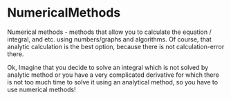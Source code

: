 # NumericalMethods

Numerical methods -  methods that allow you to calculate the equation / integral,
and etc. using numbers/graphs and algorithms. Of course, that analytic calculation is the best option,
because there is not calculation-error there. 

Ok, Imagine that you decide to solve an integral which
is not solved by analytic method or you have a very complicated derivative for which there is not too much time to solve it
using an analytical method, so you have to use numerical methods!


